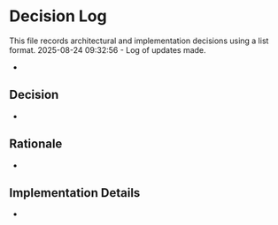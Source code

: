 # Decision Log

This file records architectural and implementation decisions using a list format.
2025-08-24 09:32:56 - Log of updates made.

*

## Decision

*

## Rationale 

*

## Implementation Details

*